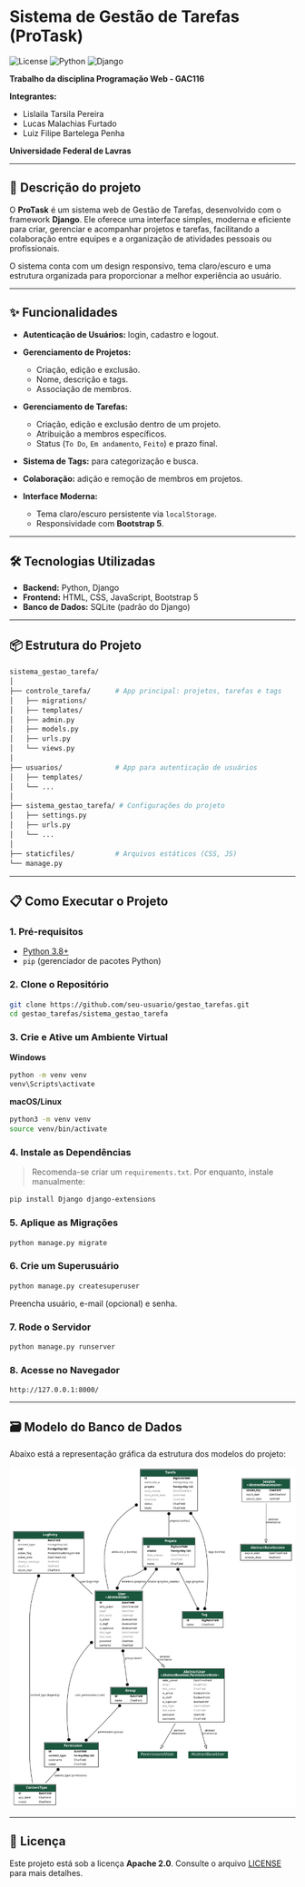 # Sistema de Gestão de Tarefas (ProTask)

![License](https://img.shields.io/badge/license-Apache%202.0-blue.svg)
![Python](https://img.shields.io/badge/python-3.x-blue.svg)
![Django](https://img.shields.io/badge/django-5.1-green.svg)

**Trabalho da disciplina Programação Web - GAC116**

**Integrantes:**

* Lislaila Tarsila Pereira
* Lucas Malachias Furtado
* Luiz Filipe Bartelega Penha

**Universidade Federal de Lavras**

---

## 📖 Descrição do projeto

O **ProTask** é um sistema web de Gestão de Tarefas, desenvolvido com o framework **Django**. Ele oferece uma interface simples, moderna e eficiente para criar, gerenciar e acompanhar projetos e tarefas, facilitando a colaboração entre equipes e a organização de atividades pessoais ou profissionais.

O sistema conta com um design responsivo, tema claro/escuro e uma estrutura organizada para proporcionar a melhor experiência ao usuário.

---

## ✨ Funcionalidades

* **Autenticação de Usuários:** login, cadastro e logout.
* **Gerenciamento de Projetos:**

  * Criação, edição e exclusão.
  * Nome, descrição e tags.
  * Associação de membros.
* **Gerenciamento de Tarefas:**

  * Criação, edição e exclusão dentro de um projeto.
  * Atribuição a membros específicos.
  * Status (`To Do`, `Em andamento`, `Feito`) e prazo final.
* **Sistema de Tags:** para categorização e busca.
* **Colaboração:** adição e remoção de membros em projetos.
* **Interface Moderna:**

  * Tema claro/escuro persistente via `localStorage`.
  * Responsividade com **Bootstrap 5**.

---

## 🛠️ Tecnologias Utilizadas

* **Backend:** Python, Django
* **Frontend:** HTML, CSS, JavaScript, Bootstrap 5
* **Banco de Dados:** SQLite (padrão do Django)

---

## 📦 Estrutura do Projeto

```bash
sistema_gestao_tarefa/
│
├── controle_tarefa/      # App principal: projetos, tarefas e tags
│   ├── migrations/
│   ├── templates/
│   ├── admin.py
│   ├── models.py
│   ├── urls.py
│   └── views.py
│
├── usuarios/             # App para autenticação de usuários
│   ├── templates/
│   └── ...
│
├── sistema_gestao_tarefa/ # Configurações do projeto
│   ├── settings.py
│   ├── urls.py
│   └── ...
│
├── staticfiles/          # Arquivos estáticos (CSS, JS)
└── manage.py
```

---

## 📋 Como Executar o Projeto

### 1. Pré-requisitos

* [Python 3.8+](https://www.python.org/downloads/)
* `pip` (gerenciador de pacotes Python)

### 2. Clone o Repositório

```bash
git clone https://github.com/seu-usuario/gestao_tarefas.git
cd gestao_tarefas/sistema_gestao_tarefa
```

### 3. Crie e Ative um Ambiente Virtual

**Windows**

```bash
python -m venv venv
venv\Scripts\activate
```

**macOS/Linux**

```bash
python3 -m venv venv
source venv/bin/activate
```

### 4. Instale as Dependências

> Recomenda-se criar um `requirements.txt`.
> Por enquanto, instale manualmente:

```bash
pip install Django django-extensions
```

### 5. Aplique as Migrações

```bash
python manage.py migrate
```

### 6. Crie um Superusuário

```bash
python manage.py createsuperuser
```

Preencha usuário, e-mail (opcional) e senha.

### 7. Rode o Servidor

```bash
python manage.py runserver
```

### 8. Acesse no Navegador

```
http://127.0.0.1:8000/
```

---

## 🗃️ Modelo do Banco de Dados
Abaixo está a representação gráfica da estrutura dos modelos do projeto:

![Estrutura dos Modelos](modelo.png)

---

## 📄 Licença

Este projeto está sob a licença **Apache 2.0**.
Consulte o arquivo [LICENSE](LICENSE) para mais detalhes.
